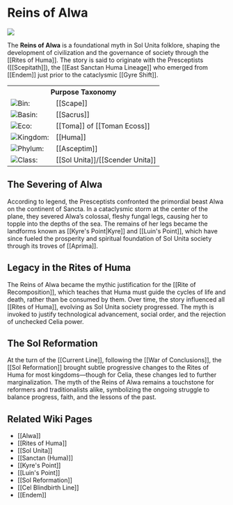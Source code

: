 <!-- wiki-header-section:start -->
# Reins of Alwa

<img src="wiki_images/Reins of Alwa.png"><i></i></img>

The **Reins of Alwa** is a foundational myth in Sol Unita folklore, shaping the development of civilization and the governance of society through the [[Rites of Huma]]. The story is said to originate with the Presceptists ([[Scepitath]]), the [[East Sanctan Huma Lineage]] who emerged from [[Endem]] just prior to the cataclysmic [[Gyre Shift]].
<!-- wiki-header-section:end -->

<!-- taxonomy-table-section:start -->
<div class="taxonomy-table">
  <table>
    <tr>
      <th colspan="3">Purpose Taxonomy</th>
    </tr>
    <tr>
      <td class="taxon-label"><img src="../svg/bin.svg" class="taxon-icon">Bin:</td>
      <td class="taxon-content" colspan="2">[[Scape]]</td>
    </tr>
    <tr>
      <td class="taxon-label"><img src="../svg/basin.svg" class="taxon-icon">Basin:</td>
      <td class="taxon-content" colspan="2">[[Sacrus]]</td>
    </tr>
    <tr>
      <td class="taxon-label"><img src="../svg/eco.svg" class="taxon-icon">Eco:</td>
      <td class="taxon-content" colspan="2">[[Toma]] of [[Toman Ecoss]]</td>
    </tr>
    <tr>
      <td class="taxon-label"><img src="../svg/kingdom.svg" class="taxon-icon">Kingdom:</td>
      <td class="taxon-content" colspan="2">[[Huma]]</td>
    </tr>
    <tr>
      <td class="taxon-label"><img src="../svg/phylum.svg" class="taxon-icon">Phylum:</td>
      <td class="taxon-content" colspan="2">[[Asceptim]]</td>
    </tr>
    <tr>
      <td class="taxon-label"><img src="../svg/class.svg" class="taxon-icon">Class:</td>
      <td class="taxon-content" colspan="2">[[Sol Unita]]/[[Scender Unita]]</td>
    </tr>
  </table>
</div>
<!-- taxonomy-table-section:end -->

## The Severing of Alwa

According to legend, the Presceptists confronted the primordial beast Alwa on the continent of Sancta. In a cataclysmic storm at the center of the plane, they severed Alwa’s colossal, fleshy fungal legs, causing her to topple into the depths of the sea. The remains of her legs became the landforms known as [[Kyre's Point|Kyre]] and [[Luin's Point]], which have since fueled the prosperity and spiritual foundation of Sol Unita society through its troves of [[Aprima]].

## Legacy in the Rites of Huma

The Reins of Alwa became the mythic justification for the [[Rite of Recomposition]], which teaches that Huma must guide the cycles of life and death, rather than be consumed by them. Over time, the story influenced all [[Rites of Huma]], evolving as Sol Unita society progressed. The myth is invoked to justify technological advancement, social order, and the rejection of unchecked Celia power.

## The Sol Reformation

At the turn of the [[Current Line]], following the [[War of Conclusions]], the [[Sol Reformation]] brought subtle progressive changes to the Rites of Huma for most kingdoms—though for Celia, these changes led to further marginalization. The myth of the Reins of Alwa remains a touchstone for reformers and traditionalists alike, symbolizing the ongoing struggle to balance progress, faith, and the lessons of the past.

## Related Wiki Pages
- [[Alwa]]
- [[Rites of Huma]]
- [[Sol Unita]]
- [[Sanctan (Huma)]]
- [[Kyre's Point]]
- [[Luin's Point]]
- [[Sol Reformation]]
- [[Cel Blindbirth Line]]
- [[Endem]]

<!-- not-for-live-publishing:start -->
<!-- obsidian-pull:start -->

<!-- obsidian-pull:end -->
<!-- not-for-live-publishing:end -->